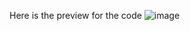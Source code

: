 Here is the preview for the code
![image](https://github.com/user-attachments/assets/74c2e6d2-6963-4278-b9c4-0c9d0c0ddb70)
